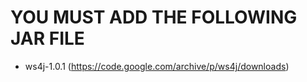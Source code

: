 # YOU MUST ADD THE FOLLOWING JAR FILE

- ws4j-1.0.1 (https://code.google.com/archive/p/ws4j/downloads)